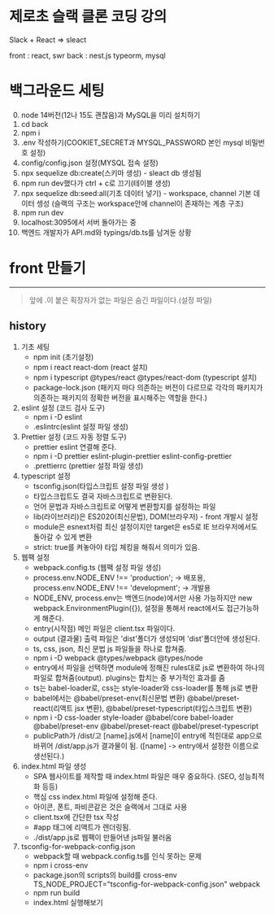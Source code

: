 # 제로초 슬랙 클론 코딩 강의
Slack + React => sleact

front : react, swr
back : nest.js typeorm, mysql

# 백그라운드 세팅

0. node 14버전(12나 15도 괜찮음)과 MySQL을 미리 설치하기
1. cd back
2. npm i
3. .env 작성하기(COOKIET_SECRET과 MYSQL_PASSWORD 본인 mysql 비밀번호 설정)
4. config/config.json 설정(MYSQL 접속 설정)
5. npx sequelize db:create(스키마 생성) - sleact db 생성됨
6. npm run dev했다가 ctrl + c로 끄기(테이블 생성)
7. npx sequelize db:seed:all(기초 데이터 넣기) - workspace, channel 기본 데이터 셍성 (슬랙의 구조는 workspace안에 channel이 존재하는 계층 구조)
8. npm run dev
9. localhost:3095에서 서버 돌아가는 중
10. 백엔드 개발자가 API.md와 typings/db.ts를 남겨둔 상황

# front 만들기

---

> 앞에 .이 붙은 획장자가 없는 파일은 숨긴 파일이다.(설정 파일)

## history

1. 기초 세팅
    - npm init (초기설정)
    - npm i react react-dom (react 설치)
    - npm i typescript @types/react @types/react-dom (typescript 설치)
    - package-lock.json (패키지 마다 의존하는 버전이 다르므로 각각의 패키지가 의존하는 패키지의 정확한 버전을 표시해주는 역할을 한다.)
2. eslint 설정 (코드 검사 도구)
    - npm i -D eslint
    - .eslintrc(eslint 설정 파일 생성)
3. Prettier 설정 (코드 자동 정렬 도구)
    - prettier eslint 연결해 준다.
    - npm i -D prettier eslint-plugin-prettier eslint-config-prettier
    - .prettierrc (prettier 설정 파일 생성)
4. typescript 설정
    - tsconfig.json(타입스크립트 설정 파일 생성 )
    - 타입스크립트도 결국 자바스크립트로 변환된다.
    - 언어 문법과 자바스크립트로 어떻게 변환할지를 설정하는 파일
    - lib(라이브러리)은 ES2020(최신문법), DOM(브라우저) - front 개발시 설정
    - module은 esnext처럼 최신 설정이지만 target은 es5로 IE 브라우저에서도 돌아갈 수 있게 변환
    - strict: true를 켜놓아야 타입 체킹을 해줘서 의미가 있음.
5. 웹팩 설정
    - webpack.config.ts (웹팩 설정 파일 생성)
    - process.env.NODE_ENV !== 'production'; -> 배포용, process.env.NODE_ENV !== 'development'; -> 개발용
    - NODE_ENV, process.env는 백엔드(node)에서만 사용 가능하지만 new webpack.EnvironmentPlugin({}), 설정을 통해서 react에서도 접근가능하게 해준다.
    - entry(시작점) 메인 파일은 client.tsx 파일이다.
    - output (결과물) 출력 파일은 'dist'폴더가 생성되며 'dist'폴더안에 생성된다.
    - ts, css, json, 최신 문법 js 파일들을 하나로 합쳐줌.
    - npm i -D webpack @types/webpack @types/node
    - entry에서 파일을 선택하면 module에 정해진 rules대로 js로 변환하여 하나의 파일로 합쳐줌(output). plugins는 합치는 중 부가적인 효과를 줌
    - ts는 babel-loader로, css는 style-loader와 css-loader를 통해 js로 변환
    - babel에서는 @babel/preset-env(최신문법 변환) @babel/preset-react(리액트 jsx 변환), @babel/preset-typescript(타입스크립트 변환)
    - npm i -D css-loader style-loader @babel/core babel-loader @babel/preset-env @babel/preset-react @babel/preset-typescript
    - publicPath가 /dist/고 [name].js에서 [name]이 entry에 적힌대로 app으로 바뀌어 /dist/app.js가 결과물이 됨. ([name] -> entry에서 설정한 이름으로 생선된다.)
6. index.html 파일 생성
    - SPA 웹사이트를 제작할 때 index.html 파일은 매우 중요하다. (SEO, 성능최적화 등등)
    - 핵심 css index.html 파일에 설정해 준다. 
    - 아이콘, 폰트, 파비콘같은 것은 슬랙에서 그대로 사용
    - client.tsx에 간단한 tsx 작성
    - #app 태그에 리액트가 렌더링됨.
    - ./dist/app.js로 웹팩이 만들어낸 js파일 불러옴
7. tsconfig-for-webpack-config.json
    - webpack할 때 webpack.config.ts를 인식 못하는 문제
    - npm i cross-env
    - package.json의 scripts의 build를 cross-env TS_NODE_PROJECT=\"tsconfig-for-webpack-config.json\" webpack
    - npm run build
    - index.html 실행해보기
